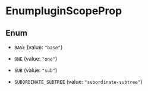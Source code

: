 

# EnumpluginScopeProp

## Enum


* `BASE` (value: `"base"`)

* `ONE` (value: `"one"`)

* `SUB` (value: `"sub"`)

* `SUBORDINATE_SUBTREE` (value: `"subordinate-subtree"`)



